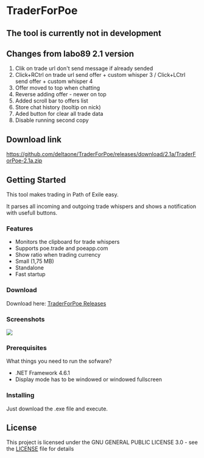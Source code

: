 # TraderForPoe
## The tool is currently not in development

## Changes from labo89 2.1 version

1. Clik on trade url don't send message if already sended 
2. Click+RCtrl on trade url send offer + custom whisper 3 / Click+LCtrl send offer + custom whisper 4
3. Offer moved to top when chatting
4. Reverse adding offer - newer on top
5. Added scroll bar to offers list
6. Store chat history (tooltip on nick)
7. Aded button for clear all trade data
8. Disable running second copy

## Download link
https://github.com/deltaone/TraderForPoe/releases/download/2.1a/TraderForPoe-2.1a.zip

## Getting Started

This tool makes trading in Path of Exile easy. 

It parses all incoming and outgoing trade whispers and shows a notification with usefull buttons.

### Features
- Monitors the clipboard for trade whispers
- Supports poe.trade and poeapp.com
- Show ratio when trading currency
- Small (1,75 MB)
- Standalone
- Fast startup


### Download
Download here: [TraderForPoe Releases](https://github.com/labo89/TraderForPoe/releases)

### Screenshots
![](https://github.com/labo89/TraderForPoe/blob/master/Screenshots/screen_05.PNG?raw=true "")

### Prerequisites

What things you need to run the sofware?
- .NET Framework 4.6.1
- Display mode has to be windowed or windowed fullscreen

### Installing

Just download the .exe file and execute.

## License

This project is licensed under the GNU GENERAL PUBLIC LICENSE 3.0 - see the [LICENSE](LICENSE.md) file for details
